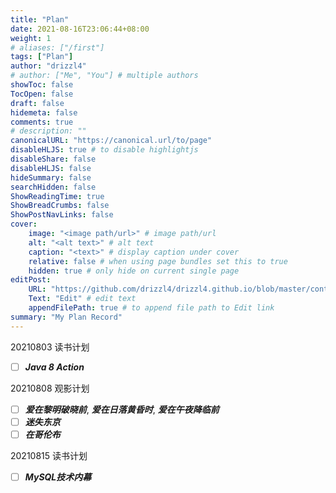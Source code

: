 ```yaml
---
title: "Plan"
date: 2021-08-16T23:06:44+08:00
weight: 1
# aliases: ["/first"]
tags: ["Plan"]
author: "drizzl4"
# author: ["Me", "You"] # multiple authors
showToc: false
TocOpen: false
draft: false
hidemeta: false
comments: true
# description: ""
canonicalURL: "https://canonical.url/to/page"
disableHLJS: true # to disable highlightjs
disableShare: false
disableHLJS: false
hideSummary: false
searchHidden: false
ShowReadingTime: true
ShowBreadCrumbs: false
ShowPostNavLinks: false
cover:
    image: "<image path/url>" # image path/url
    alt: "<alt text>" # alt text
    caption: "<text>" # display caption under cover
    relative: false # when using page bundles set this to true
    hidden: true # only hide on current single page
editPost:
    URL: "https://github.com/drizzl4/drizzl4.github.io/blob/master/content"
    Text: "Edit" # edit text
    appendFilePath: true # to append file path to Edit link
summary: "My Plan Record"
---
```

20210803  读书计划 
- [ ] ***Java 8 Action***

20210808 观影计划  

- [ ] ***爱在黎明破晓前***, ***爱在日落黄昏时***, ***爱在午夜降临前*** 
- [ ] ***迷失东京***
- [ ] ***在哥伦布*** 

20210815 读书计划 

- [ ] ***MySQL技术内幕*** 
